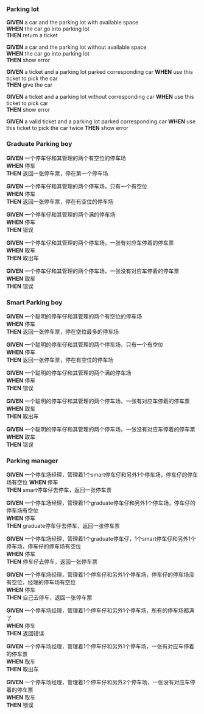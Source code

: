 ### Parking lot
**GIVEN** a car and the parking lot with available space  
**WHEN** the car go into parking lot  
**THEN** return a ticket

**GIVEN** a car and the parking lot without available space  
**WHEN** the car go into parking lot  
**THEN** show error  

**GIVEN** a ticket and a parking lot parked corresponding car
**WHEN** use this ticket to pick the car  
**THEN** give the car

**GIVEN** a ticket and a parking lot without corresponding car
**WHEN** use this ticket to pick car  
**THEN** show error

**GIVEN** a valid ticket and a parking lot parked corresponding car
**WHEN** use this ticket to pick the car twice
**THEN** show error

### Graduate Parking boy
**GIVEN** 一个停车仔和其管理的两个有空位的停车场  
**WHEN**  停车  
**THEN** 返回一张停车票，停在第一个停车场  

**GIVEN** 一个停车仔和其管理的两个停车场，只有一个有空位  
**WHEN**  停车  
**THEN** 返回一张停车票，停在有空位的停车场  

**GIVEN** 一个停车仔和其管理的两个满的停车场  
**WHEN**  停车  
**THEN** 错误  

**GIVEN** 一个停车仔和其管理的两个停车场，一张有对应车停着的停车票  
**WHEN**  取车  
**THEN** 取出车  

**GIVEN** 一个停车仔和其管理的两个停车场，一张没有对应车停着的停车票  
**WHEN**  取车  
**THEN** 错误  

### Smart Parking boy  
**GIVEN** 一个聪明的停车仔和其管理的两个有空位的停车场  
**WHEN**  停车  
**THEN** 返回一张停车票，停在空位最多的停车场  

**GIVEN** 一个聪明的停车仔和其管理的两个停车场，只有一个有空位  
**WHEN**  停车  
**THEN** 返回一张停车票，停在有空位的停车场  

**GIVEN** 一个聪明的停车仔和其管理的两个满的停车场  
**WHEN**  停车  
**THEN** 错误  

**GIVEN** 一个聪明的停车仔和其管理的两个停车场，一张有对应车停着的停车票  
**WHEN**  取车  
**THEN** 取出车  

**GIVEN** 一个聪明的停车仔和其管理的两个停车场，一张没有对应车停着的停车票  
**WHEN**  取车  
**THEN** 错误  

### Parking manager
**GIVEN** 一个停车场经理，管理着1个smart停车仔和另外1个停车场，停车仔的停车场有空位 
**WHEN**  停车  
**THEN** smart停车仔去停车，返回一张停车票  

**GIVEN** 一个停车场经理，管理着1个graduate停车仔和另外1个停车场，停车仔的停车场有空位  
**WHEN**  停车  
**THEN** graduate停车仔去停车，返回一张停车票   

**GIVEN** 一个停车场经理，管理着1个graduate停车仔，1个smart停车仔和另外1个停车场，停车仔的停车场有空位  
**WHEN**  停车  
**THEN** 停车仔去停车，返回一张停车票  

**GIVEN** 一个停车场经理，管理着1个停车仔和另外1个停车场，停车仔的停车场没有空位，经理的停车场有空位  
**WHEN**  停车  
**THEN** 自己去停车，返回一张停车票  

**GIVEN** 一个停车场经理，管理着1个停车仔和另外1个停车场，所有的停车场都满了  
**WHEN**  停车  
**THEN** 返回错误

**GIVEN** 一个停车场经理，管理着1个停车仔和另外1个停车场，一张有对应车停着的停车票  
**WHEN**  取车  
**THEN** 取出车  

**GIVEN** 一个停车场经理，管理着1个停车仔和另外2个停车场，一张没有对应车停着的停车票  
**WHEN**  取车  
**THEN** 错误   